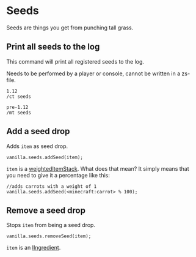 # Seeds
Seeds are things you get from punching tall grass.

## Print all seeds to the log

This command will print all registered seeds to the log.

Needs to be performed by a player or console, cannot be written in a zs-file.
```
1.12
/ct seeds

pre-1.12
/mt seeds
```

## Add a seed drop

Adds `item` as seed drop.
```
vanilla.seeds.addSeed(item);
```

`item` is a [weightedItemStack](/Vanilla/Items/WeightedItemStack).
What does that mean? It simply means that you need to give it a percentage like this:

```
//adds carrots with a weight of 1
vanilla.seeds.addSeed(<minecraft:carrot> % 100);
```


## Remove a seed drop

Stops `item` from being a seed drop.
```
vanilla.seeds.removeSeed(item);
```
`item` is an [IIngredient](/Vanilla/Variable_Types/IIngredient).